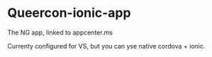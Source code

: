 # Queercon-ionic-app
The NG app, linked to appcenter.ms


Currenty configured for VS, but you can yse native cordova + ionic. 
